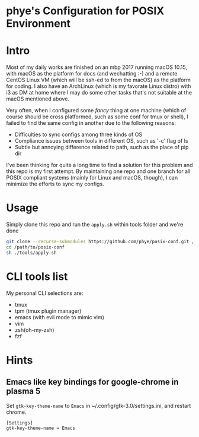 phye's Configuration for POSIX Environment
==========================================

# Intro
Most of my daily works are finished on an mbp 2017 running macOS
10.15, with macOS as the platform for docs (and wechatting :-) and a
remote CentOS Linux VM (which will be ssh-ed to from the macOS) as the 
platform for coding. I also have an ArchLinux (which is my favorate
Linux distro) with i3 as DM at home where I may do some other tasks
that's not suitable at the macOS mentioned above.

Very often, when I configured some *fancy* thing at one machine (which
of course should be cross platformed, such as some conf for tmux or
shell), I failed to find the same config in another due to the
following reasons:

  - Difficulties to sync configs among three kinds of OS
  - Compliance issues between tools in different OS, such as '-c' flag
    of ls
  - Subtle but annoying difference related to path, such as the place of
    pip dir 

I've been thinking for quite a long time to find a solution for this
problem and this repo is my first attempt. By maintaining one repo and
one branch for all POSIX compliant systems (mainly for Linux and
macOS, though), I can minimize the efforts to sync my configs.

# Usage
Simply clone this repo and run the `apply.sh` within tools folder and
we're done
```sh
git clone --recurse-submodules https://github.com/phye/posix-conf.git /path/to/posix-conf
cd /path/to/posix-conf
sh ./tools/apply.sh
```

# CLI tools list
My personal CLI selections are:
  
  - tmux 
  - tpm (tmux plugin manager)
  - emacs (with evil mode to mimic vim)
  - vim
  - zsh(oh-my-zsh)
  - fzf

# Hints
## Emacs like key bindings for google-chrome in plasma 5
Set `gtk-key-theme-name` to `Emacs` in ~/.config/gtk-3.0/settings.ini, and restart chrome. 

    [Settings]
    gtk-key-theme-name = Emacs

